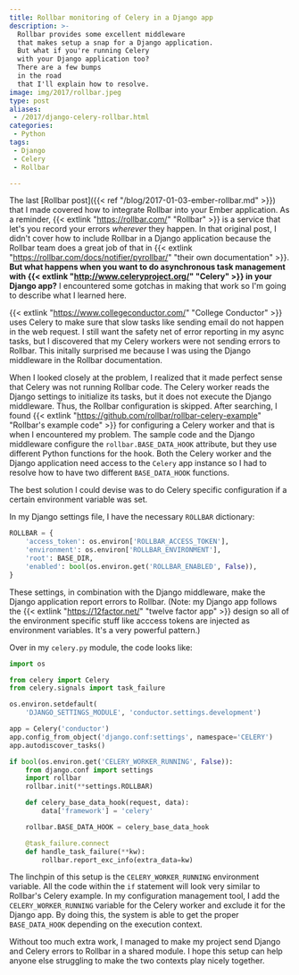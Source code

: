 ```yaml
---
title: Rollbar monitoring of Celery in a Django app
description: >-
  Rollbar provides some excellent middleware
  that makes setup a snap for a Django application.
  But what if you're running Celery
  with your Django application too?
  There are a few bumps
  in the road
  that I'll explain how to resolve.
image: img/2017/rollbar.jpeg
type: post
aliases:
 - /2017/django-celery-rollbar.html
categories:
 - Python
tags:
 - Django
 - Celery
 - Rollbar

---
```


The last [Rollbar post]({{< ref "/blog/2017-01-03-ember-rollbar.md" >}})
that I made covered how to integrate Rollbar
into your Ember application.
As a reminder,
{{< extlink "https://rollbar.com/" "Rollbar" >}}
is a service
that let's you record your errors
*wherever* they happen.
In that original post,
I didn't cover how to include Rollbar
in a Django application
because the Rollbar team does a great job
of that
in {{< extlink "https://rollbar.com/docs/notifier/pyrollbar/" "their own documentation" >}}.
**But what happens when you want to do asynchronous task management
with {{< extlink "http://www.celeryproject.org/" "Celery" >}}
in your Django app?**
I encountered some gotchas
in making that work
so I'm going to describe what I learned here.

{{< extlink "https://www.collegeconductor.com/" "College Conductor" >}}
uses Celery
to make sure
that slow tasks
like sending email
do not happen
in the web request.
I still want the safety net
of error reporting
in my async tasks,
but I discovered that my Celery workers
were not sending errors to Rollbar.
This initally surprised me because I was using the Django middleware
in the Rollbar documentation.

When I looked closely
at the problem,
I realized that it made perfect sense
that Celery was not running Rollbar code.
The Celery worker reads the Django settings
to initialize its tasks,
but it does not execute the Django middleware.
Thus,
the Rollbar configuration is skipped.
After searching,
I found {{< extlink "https://github.com/rollbar/rollbar-celery-example" "Rollbar's example code" >}}
for configuring a Celery worker
and that is when I encountered my problem.
The sample code and the Django middleware
configure the `rollbar.BASE_DATA_HOOK` attribute,
but they use different Python functions
for the hook.
Both the Celery worker and the Django application
need access to the `Celery` app instance
so I had to resolve how to have two different `BASE_DATA_HOOK` functions.

The best solution I could devise
was to do Celery specific configuration
if a certain environment variable was set.

In my Django settings file, I have the necessary `ROLLBAR` dictionary:

```python
ROLLBAR = {
    'access_token': os.environ['ROLLBAR_ACCESS_TOKEN'],
    'environment': os.environ['ROLLBAR_ENVIRONMENT'],
    'root': BASE_DIR,
    'enabled': bool(os.environ.get('ROLLBAR_ENABLED', False)),
}
```

These settings, in combination with the Django middleware,
make the Django application report errors to Rollbar.
(Note: my Django app follows the
{{< extlink "https://12factor.net/" "twelve factor app" >}} design
so all of the environment specific stuff
like acccess tokens
are injected as environment variables.
It's a very powerful pattern.)

Over in my `celery.py` module, the code looks like:

```python hl_lines="13"
import os

from celery import Celery
from celery.signals import task_failure

os.environ.setdefault(
    'DJANGO_SETTINGS_MODULE', 'conductor.settings.development')

app = Celery('conductor')
app.config_from_object('django.conf:settings', namespace='CELERY')
app.autodiscover_tasks()

if bool(os.environ.get('CELERY_WORKER_RUNNING', False)):
    from django.conf import settings
    import rollbar
    rollbar.init(**settings.ROLLBAR)

    def celery_base_data_hook(request, data):
        data['framework'] = 'celery'

    rollbar.BASE_DATA_HOOK = celery_base_data_hook

    @task_failure.connect
    def handle_task_failure(**kw):
        rollbar.report_exc_info(extra_data=kw)
```

The linchpin of this setup is the `CELERY_WORKER_RUNNING` environment variable.
All the code within the `if` statement will look very similar
to Rollbar's Celery example.
In my configuration management tool,
I add the `CELERY_WORKER_RUNNING` variable for the Celery worker
and exclude it for the Django app.
By doing this,
the system is able to get the proper `BASE_DATA_HOOK`
depending on the execution context.

Without too much extra work,
I managed to make my project send Django and Celery errors
to Rollbar
in a shared module.
I hope this setup can help anyone else struggling
to make the two contexts play nicely together.
